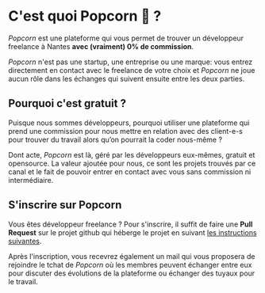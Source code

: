 # C'est quoi Popcorn 🍿 ?

_Popcorn_ est une plateforme qui vous permet de trouver un développeur freelance à Nantes **avec (vraiment) 0% de commission**.

_Popcorn_ n'est pas une startup, une entreprise ou une marque: vous entrez directement en contact avec le freelance de votre choix et _Popcorn_ ne joue aucun rôle dans les échanges qui suivent ensuite entre les deux parties.

## Pourquoi c'est gratuit ?

Puisque nous sommes développeurs, pourquoi utiliser une plateforme qui prend une commission pour nous mettre en relation avec des client-e-s pour trouver du travail alors qu’on pourrait la coder nous-même ?

Dont acte, _Popcorn_ est là, géré par les développeurs eux-mêmes, gratuit et opensource. La valeur ajoutée pour nous, ce sont les projets trouvés par ce canal et le fait de pouvoir entrer en contact avec vous sans commission ni intermédiaire.

## S'inscrire sur Popcorn

Vous êtes développeur freelance ? Pour s'inscrire, il suffit de faire une **Pull Request** sur le projet github qui héberge le projet en suivant [les instructions suivantes](https://github.com/popcorn-nantes/popcorn-nantes#cr%C3%A9er-son-profil).

Après l'inscription, vous recevrez également un mail qui vous proposera de rejoindre le tchat de _Popcorn_ où les membres peuvent échanger entre eux pour discuter des évolutions de la plateforme ou échanger des tuyaux pour le travail.
